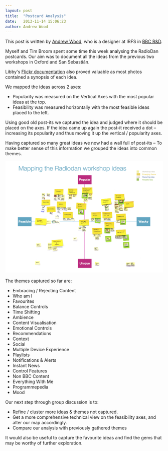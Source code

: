 ```yaml
---
layout: post
title:  "Postcard Analysis"
date:   2013-11-14 15:06:23
author: Andrew Wood
---
```


This post is written by [Andrew Wood](http://www.bbc.co.uk/rd/people/andrew-wood), who is a designer at IRFS in [BBC R&D](http://www.bbc.co.uk/rd/).

Myself and Tim Broom spent some time this week analysing the RadioDan postcards. Our aim was to
document all the ideas from the previous two workshops in Oxford and San Sebastián.

Libby's [Flickr documentation](http://www.flickr.com/groups/2386878@N23/) also proved valuable as most photos contained a synopsis of each idea.

We mapped the ideas across 2 axes:

- Popularity was measured on the Vertical Axes with the most popular ideas at the top.
- Feasibility was measured horizontally with the most feasible ideas placed to the left.

Using good old post-its we captured the idea and judged where it should be placed on the axes.
If the idea came up again the post-it received a dot – increasing its popularity and thus moving
it up the vertical / popularity axes.

Having captured so many great ideas we now had a wall full of post-its – To make better sense of
this information we grouped the ideas into common themes.

[![Wrongradio workshop mapping results](/assets/Radiodan_workshop_mapping.png "Click to download the pdf")](/assets/Radiodan_workshop_mapping.pdf)

The themes captured so far are:

- Embracing / Rejecting Content
- Who am I
- Favourites
- Balance Controls
- Time Shifting
- Ambience
- Content Visualisation
- Emotional Controls
- Recommendations
- Context
- Social
- Multiple Device Experience
- Playlists
- Notifications & Alerts
- Instant News
- Control Features
- Non BBC Content
- Everything With Me
- Programmepedia
- Mood

Our next step through group discussion is to:

- Refine / cluster more ideas & themes not captured.
- Get a more comprehensive technical view on the feasibility axes, and alter our map accordingly.
- Compare our analysis with previously gathered themes

It would also be useful to capture the favourite ideas and find the gems that may be worthy of
further exploration.






